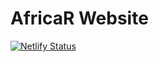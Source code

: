 # AfricaR Website

[![Netlify Status](https://api.netlify.com/api/v1/badges/236110f4-732a-425e-9403-86157f50cdeb/deploy-status)](https://app.netlify.com/sites/zealous-shannon-dcdebb/deploys)

